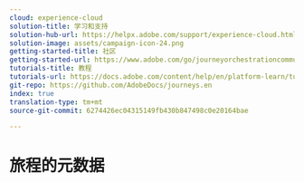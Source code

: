 ```yaml
---
cloud: experience-cloud
solution-title: 学习和支持
solution-hub-url: https://helpx.adobe.com/support/experience-cloud.html
solution-image: assets/campaign-icon-24.png
getting-started-title: 社区
getting-started-url: https://www.adobe.com/go/journeyorchestrationcommunity
tutorials-title: 教程
tutorials-url: https://docs.adobe.com/content/help/en/platform-learn/tutorials/journey-orchestration/introduction.html
git-repo: https://github.com/AdobeDocs/journeys.en
index: true
translation-type: tm+mt
source-git-commit: 6274426ec04315149fb430b847498c0e20164bae

---
```



# 旅程的元数据
